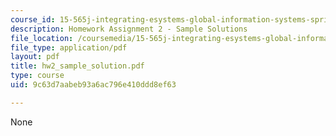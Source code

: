 ```yaml
---
course_id: 15-565j-integrating-esystems-global-information-systems-spring-2002
description: Homework Assignment 2 - Sample Solutions
file_location: /coursemedia/15-565j-integrating-esystems-global-information-systems-spring-2002/9c63d7aabeb93a6ac796e410ddd8ef63_hw2_sample_solution.pdf
file_type: application/pdf
layout: pdf
title: hw2_sample_solution.pdf
type: course
uid: 9c63d7aabeb93a6ac796e410ddd8ef63

---
```

None